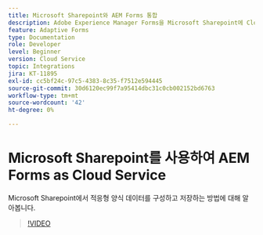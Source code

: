 ```yaml
---
title: Microsoft Sharepoint와 AEM Forms 통합
description: Adobe Experience Manager Forms을 Microsoft Sharepoint에 Cloud Service 제출 데이터로 저장하는 방법을 알아봅니다
feature: Adaptive Forms
type: Documentation
role: Developer
level: Beginner
version: Cloud Service
topic: Integrations
jira: KT-11895
exl-id: cc5bf24c-97c5-4383-8c35-f7512e594445
source-git-commit: 30d6120ec99f7a95414dbc31c0cb002152bd6763
workflow-type: tm+mt
source-wordcount: '42'
ht-degree: 0%

---
```


# Microsoft Sharepoint를 사용하여 AEM Forms as Cloud Service

Microsoft Sharepoint에서 적응형 양식 데이터를 구성하고 저장하는 방법에 대해 알아봅니다.

>[!VIDEO](https://video.tv.adobe.com/v/3415793/?quality=12&learn=on)
